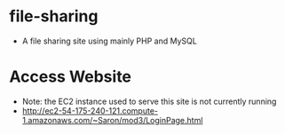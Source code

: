 # file-sharing
* A file sharing site using mainly PHP and MySQL

# Access Website
* Note: the EC2 instance used to serve this site is not currently running
* http://ec2-54-175-240-121.compute-1.amazonaws.com/~Saron/mod3/LoginPage.html
